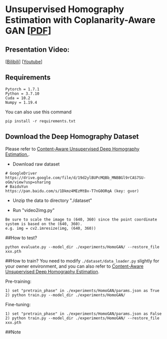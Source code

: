 # Unsupervised Homography Estimation with Coplanarity-Aware GAN [[PDF](https://openaccess.thecvf.com/content/CVPR2022/html/Hong_Unsupervised_Homography_Estimation_With_Coplanarity-Aware_GAN_CVPR_2022_paper.html)]





## Presentation Video:
[[Bilibili](https://www.bilibili.com/video/BV1Wv4y137Ko?spm_id_from=333.999.0.0&vd_source=0a9f26f2f6a274787d7c263fe3ce7f3d)] [[Youtube](https://www.youtube.com/watch?v=uNFA-yOSz7M)]

## Requirements
```
Pytorch = 1.7.1
Python = 3.7.10
Cuda = 10.2
Numpy = 1.19.4
```
You can also use this command
```
pip install -r requirements.txt
```

## Download the Deep Homography Dataset

Please refer to [Content-Aware Unsupervised Deep Homography Estimation.](https://github.com/JirongZhang/DeepHomography).

- Download raw dataset
```
# GoogleDriver
https://drive.google.com/file/d/19d2ylBUPcMQBb_MNBBGl9rCAS7SU-oGm/view?usp=sharing
# BaiduYun
https://pan.baidu.com/s/1Dkmz4MEzMtBx-T7nG0ORqA (key: gvor)
```
- Unzip the data to directory "./dataset"

- Run "video2img.py"
```
Be sure to scale the image to (640, 360) since the point coordinate system is based on the (640, 360).
e.g. img = cv2.imresize(img, (640, 360))
```

##How to test?
```
python evaluate.py --model_dir ./experiments/HomoGAN/ --restore_file xxx.pth
```
##How to train?
You need to modify ```./dataset/data_loader.py``` slightly for your owner environment, and you can also refer to [Content-Aware Unsupervised Deep Homography Estimation](https://github.com/JirongZhang/DeepHomography).

Pre-training:
```
1) set "pretrain_phase" in ./experiments/HomoGAN/params.json as True
2) python train.py --model_dir ./experiments/HomoGAN/
```
Fine-tuning:
```
1) set "pretrain_phase" in ./experiments/HomoGAN/params.json as False
2) python train.py --model_dir ./experiments/HomoGAN/ --restore_file xxx.pth
```
##Note
